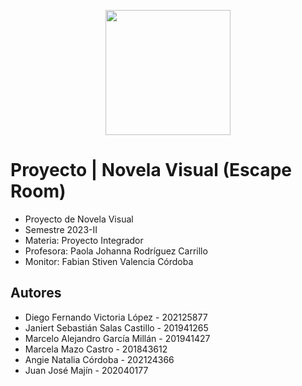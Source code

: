 <p align='center'>
  <img width='200' heigth='225' src='https://user-images.githubusercontent.com/62605744/171186764-43f7aae0-81a9-4b6e-b4ce-af963564eafb.png'>
</p>

# Proyecto | Novela Visual (Escape Room)
- Proyecto de Novela Visual
- Semestre 2023-II
- Materia: Proyecto Integrador
- Profesora: Paola Johanna Rodríguez Carrillo
- Monitor: Fabian Stiven Valencia Córdoba

## Autores
- Diego Fernando Victoria López - 202125877
- Janiert Sebastián Salas Castillo - 201941265
- Marcelo Alejandro García Millán - 201941427
- Marcela Mazo Castro - 201843612
- Angie Natalia Córdoba - 202124366
- Juan José Majín - 202040177
